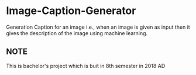# Image-Caption-Generator
Generation Caption for an image i.e., when an image is given as input then it gives the description of the image using machine learning.

## NOTE
This is bachelor's project which is buit in 8th semester in 2018 AD
